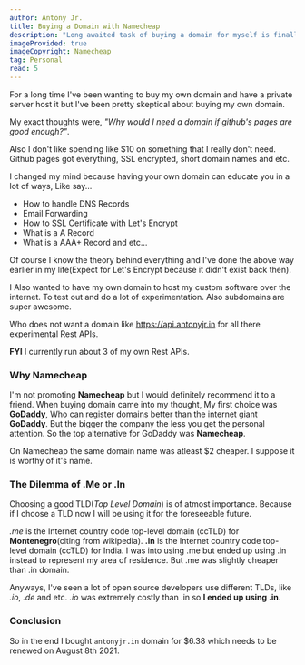 ```yaml
---
author: Antony Jr.
title: Buying a Domain with Namecheap
description: "Long awaited task of buying a domain for myself is finally complete."
imageProvided: true
imageCopyright: Namecheap
tag: Personal
read: 5
---
```


For a long time I've been wanting to buy my own domain and have a private server host it but I've been pretty skeptical about buying my own domain. 

My exact thoughts were, *"Why would I need a domain if github's pages are good enough?"*.

Also I don't like spending like $10 on something that I really don't need. Github pages got everything, SSL encrypted, short domain names and etc. 

I changed my mind because having your own domain can educate you in a lot of ways, Like say...

   * How to handle DNS Records
   * Email Forwarding
   * How to SSL Certificate with Let's Encrypt
   * What is a A Record
   * What is a AAA+ Record and etc...

Of course I know the theory behind everything and I've done the above way earlier in my life(Expect for Let's Encrypt because it didn't exist back then).

I Also wanted to have my own domain to host my custom software over the internet. To test out and do a lot of experimentation. Also subdomains are super awesome.

Who does not want a domain like https://api.antonyjr.in for all there experimental Rest APIs.

**FYI** I currently run about 3 of my own Rest APIs.

### Why Namecheap

I'm not promoting **Namecheap** but I would definitely recommend it to a friend. When buying domain came into my thought, My first choice was **GoDaddy**, Who can register domains better than the internet giant **GoDaddy**. But the bigger the company the less you get the personal attention. 
So the top alternative for GoDaddy was **Namecheap**.

On Namecheap the same domain name was atleast $2 cheaper. I suppose it is worthy of it's name.


### The Dilemma of .Me or .In

Choosing a good TLD(*Top Level Domain*) is of atmost importance. Because if I choose a TLD now I will be using it for the foreseeable future.

*.me* is the Internet country code top-level domain (ccTLD) for **Montenegro**(citing from wikipedia). 
**.in** is the Internet country code top-level domain (ccTLD) for India.
I was into using .me but ended up using .in instead to represent my area of residence. But .me was 
slightly cheaper than .in domain.

Anyways, I've seen a lot of open source developers use different TLDs, like *.io*, *.de* and etc. *.io* was extremely costly than .in so 
**I ended up using .in**.



### Conclusion

So in the end I bought ```antonyjr.in``` domain for $6.38 which needs to be renewed on August 8th 2021.
